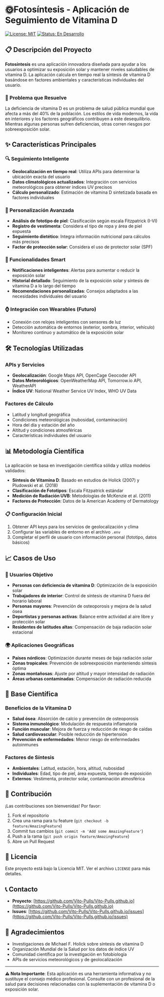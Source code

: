 # 🌞Fotosíntesis - Aplicación de Seguimiento de Vitamina D

[![License: MIT](https://img.shields.io/badge/License-MIT-yellow.svg)](https://opensource.org/licenses/MIT)
[![Status: En Desarrollo](https://img.shields.io/badge/Status-En%20Desarrollo-orange.svg)]()

## 📋 Descripción del Proyecto

**Fotosíntesis** es una aplicación innovadora diseñada para ayudar a los usuarios a optimizar su exposición solar y mantener niveles saludables de vitamina D. La aplicación calcula en tiempo real la síntesis de vitamina D basándose en factores ambientales y características individuales del usuario.

### 🎯 Problema que Resuelve

La deficiencia de vitamina D es un problema de salud pública mundial que afecta a más del 40% de la población. Los estilos de vida modernos, la vida en interiores y los factores geográficos contribuyen a este desequilibrio. Mientras algunas personas sufren deficiencias, otras corren riesgos por sobreexposición solar.

## ✨ Características Principales

### 🔍 Seguimiento Inteligente
- **Geolocalización en tiempo real**: Utiliza APIs para determinar la ubicación exacta del usuario
- **Datos climatológicos actualizados**: Integración con servicios meteorológicos para obtener índices UV precisos
- **Cálculo personalizado**: Estimación de vitamina D sintetizada basada en factores individuales

### 👤 Personalización Avanzada
- **Análisis de fototipo de piel**: Clasificación según escala Fitzpatrick (I-VI)
- **Registro de vestimenta**: Considera el tipo de ropa y área de piel expuesta
- **Seguimiento dietético**: Integra información nutricional para cálculos más precisos
- **Factor de protección solar**: Considera el uso de protector solar (SPF)

### 📱 Funcionalidades Smart
- **Notificaciones inteligentes**: Alertas para aumentar o reducir la exposición solar
- **Historial detallado**: Seguimiento de la exposición solar y síntesis de vitamina D a lo largo del tiempo
- **Recomendaciones personalizadas**: Consejos adaptados a las necesidades individuales del usuario

### ⌚ Integración con Wearables (Futuro)
- Conexión con relojes inteligentes con sensores de luz
- Detección automática de entornos (exterior, sombra, interior, vehículo)
- Monitoreo continuo y automático de la exposición solar

## 🛠️ Tecnologías Utilizadas

### APIs y Servicios
- **Geolocalización**: Google Maps API, OpenCage Geocoder API
- **Datos Meteorológicos**: OpenWeatherMap API, Tomorrow.io API, WeatherAPI
- **Índice UV**: National Weather Service UV Index, WHO UV Data

### Factores de Cálculo
- Latitud y longitud geográfica
- Condiciones meteorológicas (nubosidad, contaminación)
- Hora del día y estación del año
- Altitud y condiciones atmosféricas
- Características individuales del usuario

## 📊 Metodología Científica

La aplicación se basa en investigación científica sólida y utiliza modelos validados:

- **Síntesis de Vitamina D**: Basado en estudios de Holick (2007) y Pludowski et al. (2018)
- **Clasificación de Fototipos**: Escala Fitzpatrick estándar
- **Medición de Radiación UVB**: Metodologías de McKenzie et al. (2011)
- **Factores de Protección**: Datos de la American Academy of Dermatology


### 📋 Configuración Inicial
1. Obtener API keys para los servicios de geolocalización y clima
2. Configurar las variables de entorno en el archivo `.env`
3. Completar el perfil de usuario con información personal (fototipo, datos básicos)

## 📈 Casos de Uso

### 👥 Usuarios Objetivo
- **Personas con deficiencia de vitamina D**: Optimización de la exposición solar
- **Trabajadores de interior**: Control de síntesis de vitamina D fuera del horario laboral
- **Personas mayores**: Prevención de osteoporosis y mejora de la salud ósea
- **Deportistas y personas activas**: Balance entre actividad al aire libre y protección solar
- **Residentes de latitudes altas**: Compensación de baja radiación solar estacional

### 🌍 Aplicaciones Geográficas
- **Países nórdicos**: Optimización durante meses de baja radiación solar
- **Zonas tropicales**: Prevención de sobreexposición manteniendo síntesis óptima
- **Zonas montañosas**: Ajuste por altitud y mayor intensidad de radiación
- **Áreas urbanas contaminadas**: Compensación de radiación reducida

## 🔬 Base Científica

### Beneficios de la Vitamina D
- **Salud ósea**: Absorción de calcio y prevención de osteoporosis
- **Sistema inmunológico**: Modulación de respuesta inflamatoria
- **Función muscular**: Mejora de fuerza y reducción de riesgo de caídas
- **Salud cardiovascular**: Posible reducción de hipertensión
- **Prevención de enfermedades**: Menor riesgo de enfermedades autoinmunes

### Factores de Síntesis
- **Ambientales**: Latitud, estación, hora, altitud, nubosidad
- **Individuales**: Edad, tipo de piel, área expuesta, tiempo de exposición
- **Externos**: Vestimenta, protector solar, contaminación atmosférica

## 🤝 Contribución

¡Las contribuciones son bienvenidas! Por favor:

1. Fork el repositorio
2. Crea una rama para tu feature (`git checkout -b feature/AmazingFeature`)
3. Commit tus cambios (`git commit -m 'Add some AmazingFeature'`)
4. Push a la rama (`git push origin feature/AmazingFeature`)
5. Abre un Pull Request

## 📄 Licencia

Este proyecto está bajo la Licencia MIT. Ver el archivo `LICENSE` para más detalles.

## 📞 Contacto

- **Proyecto**: [https://github.com/Vito-Pulls/Vito-Pulls.github.io](https://github.com/Vito-Pulls/Vito-Pulls.github.io)
- **Issues**: [https://github.com/Vito-Pulls/Vito-Pulls.github.io/issues](https://github.com/Vito-Pulls/Vito-Pulls.github.io/issues)

## 🙏 Agradecimientos

- Investigaciones de Michael F. Holick sobre síntesis de vitamina D
- Organización Mundial de la Salud por los datos de índice UV
- Comunidad científica por la investigación en fotobiología
- APIs de servicios meteorológicos y de geolocalización

---

**⚠️ Nota Importante**: Esta aplicación es una herramienta informativa y no sustituye el consejo médico profesional. Consulte con un profesional de la salud para decisiones relacionadas con la suplementación de vitamina D o exposición solar.
